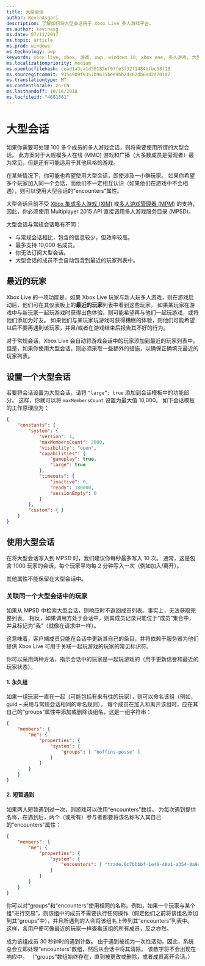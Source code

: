 ```yaml
---
title: 大型会话
author: KevinAsgari
description: 了解如何将大型会话用于 Xbox Live 多人游戏平台。
ms.author: kevinasg
ms.date: 07/11/2017
ms.topic: article
ms.prod: windows
ms.technology: uwp
keywords: xbox live, xbox, 游戏, uwp, windows 10, xbox one, 多人游戏, 大型会话, 最近的玩家
ms.localizationpriority: medium
ms.openlocfilehash: cead1a3ca1d56185ef97fe3f3271484bfbc58f18
ms.sourcegitcommit: 9354909f9351b9635bee9bb2dc62db60d2d70107
ms.translationtype: MT
ms.contentlocale: zh-CN
ms.lasthandoff: 10/16/2018
ms.locfileid: "4681881"
---
```

# <a name="large-sessions"></a>大型会话

如果你需要可处理 100 多个成员的多人游戏会话，则将需要使用所谓的大型会话。 此方案对于大规模多人在线 (MMO) 游戏和广播（大多数成员是旁观者）最为常见，但是还有可能适用于其他风格的游戏。

在某些情况下，你可能也希望使用大型会话，即使涉及一小群玩家。 如果你希望多个玩家加入同一个会话，而他们不一定相互认识（如果他们在游戏中不会相遇），则可以使用大型会话的“encounters”属性。

大型会话目前不受 [Xbox 集成多人游戏 (XIM)](../xbox-integrated-multiplayer.md) 或[多人游戏管理器 (MPM)](../multiplayer-manager.md) 的支持，因此，你必须使用 Multiplayer 2015 API 直接调用多人游戏服务目录 (MPSD)。

大型会话与常规会话略有不同：

* 与常规会话相比，包含的信息较少，但效率较高。
* 最多支持 10,000 名成员。
* 你无法订阅大型会话。
* 大型会话的成员不会自动包含到最近的玩家列表中。

## <a name="recent-players"></a>最近的玩家

Xbox Live 的一项功能是，如果 Xbox Live 玩家与新人玩多人游戏，则在游戏启动后，他们可在其仪表板上的**最近的玩家**列表中看到这些玩家。 如果某玩家在游戏中与新玩家一起玩游戏时获得出色体验，则可能希望再与他们一起玩游戏，或将他们添加为好友。 如果他们与某玩家玩游戏时获得糟糕的体验，则他们可能希望以后不要再遇到该玩家，并且/或者在游戏结束后报告其不好的行为。

对于常规会话，Xbox Live 会自动将游戏会话中的玩家添加到最近的玩家列表中。 但是，如果你使用大型会话，则必须采取一些额外的措施，以确保正确填充最近的玩家列表。

## <a name="set-up-a-large-session"></a>设置一个大型会话

若要将会话设置为大型会话，请将 `“large”: true` 添加到会话模板中的功能部分。 这样，你就可以将 `maxMembersCount` 设置为最大值 10,000。 如下会话模板的工作原理应为：

```json
{
    "constants": {
        "system": {
            "version": 1,
            "maxMembersCount": 2000,
            "visibility": "open",
            "capabilities": {
                "gameplay": true,
                "large": true
            },
            "timeouts": {
                "inactive": 0,
                "ready": 180000,
                "sessionEmpty": 0
            }
        },
        "custom": { }
    }
}
```

## <a name="working-with-large-sessions"></a>使用大型会话

在将大型会话写入到 MPSD 时，我们建议你每秒最多写入 10 次。 通常，这是包含 1000 玩家的会话，每个玩家平均每 2 分钟写入一次（例如加入/离开）。

其他属性不能保留在大型会话中。

### <a name="associating-players-from-the-same-large-session"></a>关联同一个大型会话中的玩家

如果从 MPSD 中检索大型会话，则响应时不返回成员列表。事实上，无法获取完整列表。 相反，如果调用方处于会话中，则其成员记录只能位于“成员”集合中，并且标记为“我”（就像在请求中一样）。

这意味着，客户端成员只能在会话中更新其自己的条目，并将依赖于服务器为他们提供 Xbox Live 可用于关联一起玩游戏的玩家的常见标识符。

你可以采用两种方法，指示会话中的玩家是一起玩游戏的（用于更新信誉和最近的玩家状态）。

#### <a name="1-persistent-groups"></a>1. 永久组

如果一组玩家一直在一起（可能包括有来有往的玩家），则可以命名该组（例如，guid – 采用与常规会话相同的命名规则）。  每个成员在加入和离开该组时，应在其自己的“groups”属性中添加或删除该组名，这是一组字符串：

```json
{
    "members": {
        "me": {
            "properties": {
                "system": {
                    "groups": [ "boffins-posse" ]
                }
            }
        }
    }
}
```

#### <a name="2-brief-encounters"></a>2. 短暂遇到

如果两人短暂遇到过一次，则游戏可以改用“encounters”数组。 为每次遇到提供名称，在遇到后，两个（或所有）参与者都要将该名称写入其自己的“encounters”属性：

```json
{
    "members": {
        "me": {
            "properties": {
                "system": {
                    "encounters": [ "trade.0c7bbbbf-1e49-40a1-a354-0a9a9e23d26a" ]
                }
            }
        }
    }
}
```

你可以对“groups”和“encounters”使用相同的名称。例如，如果一个玩家与某个组“进行交易”，则该组中的成员不需要执行任何操作（假定他们之前将该组名添加到其“groups”中），并且所遇到的人会将该组名上传到其“encounters”列表中。 这样，各用户便可像最近的玩家一样查看该组的所有成员，反之亦然。

成为该组成员 30 秒钟时的遇到计数。 由于遇到被视为一次性活动，因此，系统总会立即处理“encounters”数组，然后从会话中将其清除。  该数字将不会出现在响应中。  （“groups”数组始终存在，直到被更改或删除，或者成员离开会话。）
